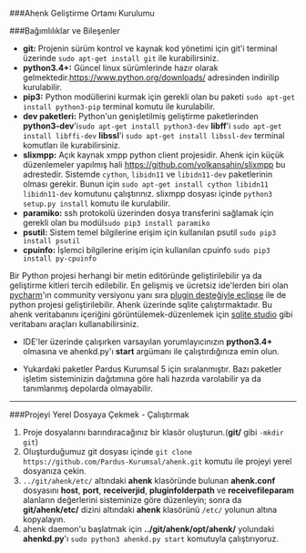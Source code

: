 ###Ahenk Geliştirme Ortamı Kurulumu

###Bağımlılıklar ve Bileşenler <br />
* **git:** Projenin sürüm kontrol ve kaynak kod yönetimi için git'i terminal üzerinde ```sudo apt-get install git``` ile kurabilirsiniz.
* **python3.4+:** Güncel linux sürümlerinde hazır olarak gelmektedir.https://www.python.org/downloads/ adresinden indirilip kurulabilir.
* **pip3:** Python modüllerini kurmak için gerekli olan bu paketi `sudo apt-get install python3-pip` terminal komutu ile kurulabilir.
* **dev paketleri:** Python'un genişletilmiş geliştirme paketlerinden
 **python3-dev**'i`sudo apt-get install python3-dev`
 **libff**'i `sudo apt-get install libffi-dev`
 **libssl**'i `sudo apt-get install libssl-dev`
 terminal komutları ile kurabilirsiniz.
* **slixmpp:** Açık kaynak xmpp python client projesidir. Ahenk için küçük düzenlemeler yapılmış hali https://github.com/volkansahin/slixmpp bu adrestedir. Sistemde ```cython```, ```libidn11``` ve ```libidn11-dev``` paketlerinin olması gerekir. Bunun için ```sudo apt-get install cython libidn11 libidn11-dev``` komutunu çalıştırınız. slixmpp dosyası içinde ```python3 setup.py install``` komutu ile kurulabilir.
* **paramiko:** ssh protokolü üzerinden dosya transferini sağlamak için gerekli olan bu modül`sudo pip3 install paramiko`
* **psutil:** Sistem temel bilgilerine erişim için kullanılan psutil `sudo pip3 install psutil` 
* **cpuinfo:** İşlemci bilgilerine erişim için kullanılan cpuinfo `sudo pip3 install py-cpuinfo` 


Bir Python projesi herhangi bir metin editöründe geliştirilebilir ya da geliştirme kitleri tercih edilebilir. En gelişmiş ve ücretsiz ide'lerden biri olan [pycharm](https://www.jetbrains.com/pycharm/download/#section=linux)'ın community versiyonu yanı sıra [plugin desteğiyle eclipse](http://www.pydev.org/manual_101_install.html) ile de python projesi geliştirilebilir. Ahenk üzerinde sqlite çalıştırmaktadır. Bu ahenk veritabanını içeriğini görüntülemek-düzenlemek için [sqlite studio](http://sqlitestudio.pl/?act=download) gibi veritabanı araçları kullanabilirsiniz.

* IDE'ler üzerinde çalışırken varsayılan yorumlayıcınızın **python3.4+** olmasına ve ahenkd.py'ı **start** argümanı ile çalıştırdığınıza emin olun.

* Yukardaki paketler Pardus Kurumsal 5 için sıralanmıştır. Bazı paketler işletim sisteminizin dağıtımına göre hali hazırda varolabilir ya da tanımlanmış depolarda olmayabilir.

---

###Projeyi Yerel Dosyaya Çekmek - Çalıştırmak<br />
1. Proje dosyalarını barındıracağınız bir klasör oluşturun.(**git/** gibi ```-mkdir git```)<br />
2. Oluşturduğumuz git dosyası içinde
```git clone https://github.com/Pardus-Kurumsal/ahenk.git``` komutu ile projeyi yerel dosyanıza çekin.<br />
3. ```../git/ahenk/etc/``` altındaki **ahenk** klasöründe bulunan **ahenk.conf** dosyasını **host**, **port**, **receiverjid**, **pluginfolderpath** ve **receivefileparam** alanların değerlerini sisteminize göre düzenleyin; sonra da **git/ahenk/etc/** dizini altındaki **ahenk** klasörünü  ```/etc/``` yolunun altına kopyalayın.
4. ahenk daemon'u başlatmak için  **../git/ahenk/opt/ahenk/** yolundaki **ahenkd.py**'ı ```sudo python3 ahenkd.py start``` komutuyla çalıştırıyoruz.
